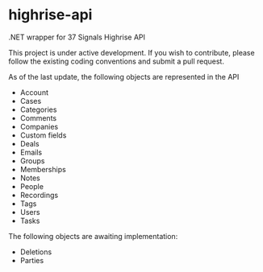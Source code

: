 highrise-api
============

.NET wrapper for 37 Signals Highrise API

This project is under active development. If you wish to contribute, please follow the existing coding conventions and submit a pull request.

As of the last update, the following objects are represented in the API

- Account
- Cases
- Categories
- Comments
- Companies
- Custom fields
- Deals
- Emails
- Groups
- Memberships
- Notes
- People
- Recordings
- Tags
- Users
- Tasks

The following objects are awaiting implementation:

- Deletions
- Parties
